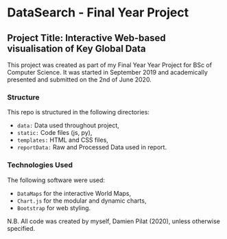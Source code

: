 # DataSearch - Final Year Project

## Project Title: Interactive Web-based visualisation of Key Global Data

This project was created as part of my Final Year Year Project for BSc of Computer Science.
It was started in September 2019 and academically presented and submitted on the 2nd of June 2020.

### Structure
This repo is structured in the following directories:
* `data:`  Data used throughout project,
* `static:` Code files (js, py),
* `templates:` HTML and CSS files,
* `reportData:` Raw and Processed Data used in report.

### Technologies Used
The following software were used:
* `DataMaps` for the interactive World Maps,
* `Chart.js` for the modular and dynamic charts,
* `Bootstrap` for web styling.

N.B. All code was created by myself, Damien Pilat (2020), unless otherwise specified.
